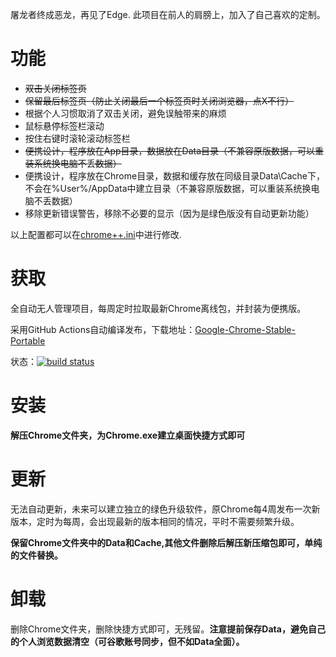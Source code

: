 屠龙者终成恶龙，再见了Edge. 此项目在前人的肩膀上，加入了自己喜欢的定制。

# 功能

- ~~双击关闭标签页~~
- ~~保留最后标签页（防止关闭最后一个标签页时关闭浏览器，点X不行）~~
- 根据个人习惯取消了双击关闭，避免误触带来的麻烦
- 鼠标悬停标签栏滚动
- 按住右键时滚轮滚动标签栏
- ~~便携设计，程序放在App目录，数据放在Data目录（不兼容原版数据，可以重装系统换电脑不丢数据）~~
- 便携设计，程序放在Chrome目录，数据和缓存放在同级目录Data\Cache下，不会在%User%/AppData中建立目录（不兼容原版数据，可以重装系统换电脑不丢数据）
- 移除更新错误警告，移除不必要的显示（因为是绿色版没有自动更新功能）

以上配置都可以在[chrome++.ini](https://github.com/wuyangdaily/Google-Chrome-Portable/blob/main/chrome%2B%2B.ini)中进行修改.

# 获取

全自动无人管理项目，每周定时拉取最新Chrome离线包，并封装为便携版。

采用GitHub Actions自动编译发布，下载地址：[Google-Chrome-Stable-Portable](https://nightly.link/wuyangdaily/Google-Chrome-Portable/workflows/build/main)

状态：[![build status](https://github.com/wuyangdaily/Google-Chrome-Portable/actions/workflows/build.yml/badge.svg)](https://github.com/wuyangdaily/Google-Chrome-Portable/actions/workflows/build.yml)

# 安装

**解压Chrome文件夹，为Chrome.exe建立桌面快捷方式即可**

# 更新

无法自动更新，未来可以建立独立的绿色升级软件，原Chrome每4周发布一次新版本，定时为每周，会出现最新的版本相同的情况，平时不需要频繁升级。

**保留Chrome文件夹中的Data和Cache,其他文件删除后解压新压缩包即可，单纯的文件替换。**

# 卸载

删除Chrome文件夹，删除快捷方式即可，无残留。**注意提前保存Data，避免自己的个人浏览数据清空（可谷歌账号同步，但不如Data全面）。**
